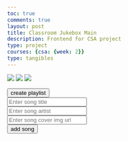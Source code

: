 ```yaml
---
toc: true
comments: true
layout: post
title: Classroom Jukebox Main
description: Frontend for CSA project
type: project
courses: {csa: {week: 2}}
type: tangibles
---
```

<link rel="stylesheet" href="{{site.baseurl}}/assets/classroom_jukebox/styles.css">
<script src="{{ site.baseurl }}/assets/classroom_jukebox/script.js"></script>

<div class="main">
    <div class="player">
        <div class="songMetaData" id="songMetaData">
            <div class="background">
            </div>
        </div>
        <div class="mediaControls">
            <div class="buttons">
                <img id="back" src="{{site.baseurl}}/images/classroom_jukebox/back.png">
                <img id="play" src="{{site.baseurl}}/images/classroom_jukebox/play.png">
                <img id="skip" src="{{site.baseurl}}/images/classroom_jukebox/skip.png">
            </div>
            <div class="scrubber">
            </div>
            <div class="search">
            </div>
        </div>
    </div>
    <div id="playlistDiv" class="playlist">
    </div>
</div>

<button onclick="createPlaylist()">create playlist</button>
<br>
<input id="titleInput" placeholder="Enter song title">
<br>
<input id="artistInput" placeholder="Enter song artist">
<br>
<input id="coverInput" placeholder="Enter song cover img url">
<br>
<button onclick="addSong()">add song</button>

